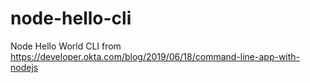 # node-hello-cli
Node Hello World CLI from https://developer.okta.com/blog/2019/06/18/command-line-app-with-nodejs
